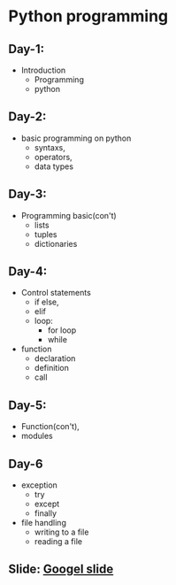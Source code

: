 # Python programming

## Day-1:
* Introduction
    - Programming
    - python

## Day-2:
* basic programming on python
    - syntaxs, 
    - operators, 
    - data types


## Day-3:
* Programming basic(con't)
    - lists
    - tuples
    - dictionaries

## Day-4:
* Control statements
    - if else,
    - elif
    - loop:
        - for loop
        - while
* function
    - declaration
    - definition
    - call

## Day-5: 
* Function(con't), 
* modules

## Day-6
* exception
    - try
    - except
    - finally   
* file handling
    - writing to a file 
    - reading a file

## Slide: [Googel slide](https://docs.google.com/presentation/d/1cS2Md_OVhOmfKR3XrfUD-OGk9k_9eabRhQ2HcNxNR8U/edit?usp=sharing)
